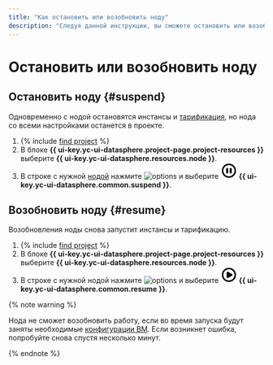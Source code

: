 ```yaml
---
title: "Как остановить или возобновить ноду"
description: "Следуя данной инструкции, вы сможете остановить или возобновить ноду."
---
```


# Остановить или возобновить ноду

## Остановить ноду {#suspend}

Одновременно с нодой остановятся инстансы и [тарификация](../../pricing.md#node), но нода со всеми настройками останется в проекте.

1. {% include [find project](../../../_includes/datasphere/ui-find-project.md) %}
1. В блоке **{{ ui-key.yc-ui-datasphere.project-page.project-resources }}** выберите **{{ ui-key.yc-ui-datasphere.resources.node }}**.
1. В строке с нужной [нодой](../../concepts/deploy/index.md#node) нажмите ![options](../../../_assets/console-icons/ellipsis.svg) и выберите ![Suspend](../../../_assets/console-icons/circle-pause.svg) **{{ ui-key.yc-ui-datasphere.common.suspend }}**.

## Возобновить ноду {#resume}

Возобновления ноды снова запустит инстансы и тарификацию.

1. {% include [find project](../../../_includes/datasphere/ui-find-project.md) %}
1. В блоке **{{ ui-key.yc-ui-datasphere.project-page.project-resources }}** выберите **{{ ui-key.yc-ui-datasphere.resources.node }}**.
1. В строке с нужной нодой нажмите ![options](../../../_assets/console-icons/ellipsis.svg) и выберите ![Resume](../../../_assets/console-icons/circle-play.svg) **{{ ui-key.yc-ui-datasphere.common.resume }}**.

{% note warning %}

Нода не сможет возобновить работу, если во время запуска будут заняты необходимые [конфигурации ВМ](../../concepts/configurations.md). Если возникнет ошибка, попробуйте снова спустя несколько минут.

{% endnote %}
